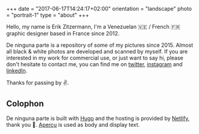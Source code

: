 +++
date = "2017-06-17T14:24:17+02:00"
orientation = "landscape"
photo = "portrait-1"
type = "about"
+++

Hello, my name is Erik Zitzermann, I'm a Venezuelan :venezuela: / French :fr: graphic designer based in France since 2012.

De ninguna parte is a repository of some of my pictures since 2015. Almost all black & white photos are developed and scanned by myself. If you are interested in my work for commercial use, or just want to say hi, please don't hesitate to contact me, you can find me on [twitter](https://twitter.com/erikzitzermann), [instagram](https://www.instagram.com/peleco/) and [linkedIn](https://www.linkedin.com/in/ezitzermann/).

Thanks for passing by :v:.


Colophon
--

De ninguna parte is built with [Hugo](https://gohugo.io/) and the hosting is provided by [Netlify](https://www.netlify.com/), thank you :clap:.
[Aperçu](https://www.colophon-foundry.org/typefaces/apercu/) is used as body and display text.
